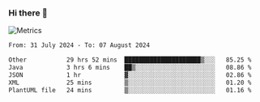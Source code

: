 ### Hi there 👋

![Metrics](https://github.com/radoapx/radoapx/blob/main/github-metrics.svg)

<!--START_SECTION:waka-->

```txt
From: 31 July 2024 - To: 07 August 2024

Other           29 hrs 52 mins  █████████████████████▒░░░   85.25 %
Java            3 hrs 6 mins    ██▒░░░░░░░░░░░░░░░░░░░░░░   08.86 %
JSON            1 hr            ▓░░░░░░░░░░░░░░░░░░░░░░░░   02.86 %
XML             25 mins         ▒░░░░░░░░░░░░░░░░░░░░░░░░   01.20 %
PlantUML file   24 mins         ▒░░░░░░░░░░░░░░░░░░░░░░░░   01.16 %
```

<!--END_SECTION:waka-->

<!--
**radoapx/radoapx** is a ✨ _special_ ✨ repository because its `README.md` (this file) appears on your GitHub profile.

Here are some ideas to get you started:

- 🔭 I’m currently working on ...
- 🌱 I’m currently learning ...
- 👯 I’m looking to collaborate on ...
- 🤔 I’m looking for help with ...
- 💬 Ask me about ...
- 📫 How to reach me: ...
- 😄 Pronouns: ...
- ⚡ Fun fact: ...
-->
